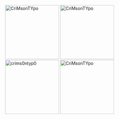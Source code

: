 
<div align="start">
    <img height="175em" src="https://github-readme-stats.vercel.app/api/top-langs?username=CriMsonTYpo
&show_icons=true&locale=en&layout=compact&theme=radical" alt="CriMsonTYpo
" />
    <img height="175em" src="https://github-readme-stats.vercel.app/api?username=CriMsonTYpo
&show_icons=true&locale=en&theme=radical" alt="CriMsonTYpo
"/>
    <img height="175em" src="https://github-readme-streak-stats.herokuapp.com/?user=crims0ntyp0
&theme=radical" alt="crims0ntyp0
"/>
    <img height="175em" src="https://leetcode.card.workers.dev/?username=CriMsonTYpo
&theme=dark" alt="CriMsonTYpo
"/>
</div>
